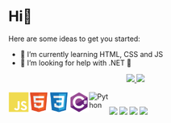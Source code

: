 # Hi👋

Here are some ideas to get you started:


- 🌱 I’m currently learning HTML, CSS and JS
- 🤔 I’m looking for help with .NET 🤣

<div align="center">
  <a href="https://github.com/Glrmfranco">
  <img height="150em" src="https://github-readme-stats.vercel.app/api?username=Glrmfranco&show_icons=true&theme=dracula&include_all_commits=true&count_private=true"/>
  <img height="150em" src="https://github-readme-stats.vercel.app/api/top-langs/?username=Glrmfranco&layout=compact&langs_count=7&theme=dracula"/>
</div>
  
<div style="display: inline_block"><br>
  <img align="left" alt="Js" height="40" width="40" src="https://raw.githubusercontent.com/devicons/devicon/master/icons/javascript/javascript-plain.svg">  
  <img align="left" alt="HTML" height="40" width="40" src="https://raw.githubusercontent.com/devicons/devicon/master/icons/html5/html5-original.svg">
  <img align="left" alt="CSS" height="40" width="40" src="https://raw.githubusercontent.com/devicons/devicon/master/icons/css3/css3-original.svg">
  <img align="left" alt="Csharp" height="40" width="40" src="https://raw.githubusercontent.com/devicons/devicon/master/icons/csharp/csharp-original.svg">
  <img align="left" alt="Python" height="40" width="40" src="https://cdn.jsdelivr.net/gh/devicons/devicon/icons/dotnetcore/dotnetcore-original.svg" />
</div>
  
  
  ##

<div> 
  <a href="https://www.youtube.com/channel/UCPYmtetDKx01OK6Vvuc79OQ" target="_blank"><img src="https://img.shields.io/badge/YouTube-FF0000?style=for-the-badge&logo=youtube&logoColor=white" target="_blank"></a>
  <a href="https://www.instagram.com/glrm1/" target="_blank"><img src="https://img.shields.io/badge/-Instagram-%23E4405F?style=for-the-badge&logo=instagram&logoColor=white" target="_blank"></a>
 	   <a href = "mailto:glrmfranco@gmail.com"><img src="https://img.shields.io/badge/-Gmail-%23333?style=for-the-badge&logo=gmail&logoColor=white" target="_blank"></a>
  <a href="https://www.linkedin.com/in/guilherme-franco-8ba489a4/" target="_blank"><img src="https://img.shields.io/badge/-LinkedIn-%230077B5?style=for-the-badge&logo=linkedin&logoColor=white" target="_blank"></a> 
</div>
